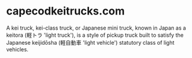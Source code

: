 # capecodkeitrucks.com

A kei truck, kei-class truck, or Japanese mini truck, known in Japan as a keitora (軽トラ 'light truck'), is a style of pickup truck built to satisfy the Japanese keijidōsha (軽自動車 'light vehicle') statutory class of light vehicles.
